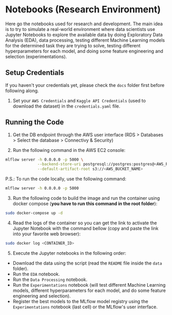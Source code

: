 # Notebooks (Research Environment)

Here go the notebooks used for research and development. The main idea is to try to simulate a real-world environment where data scientists use Jupyter Notebooks to explore the available data by doing Exploratory Data Analysis (EDA), data processing, testing different Machine Learning models for the determined task they are trying to solve, testing different hyperparameters for each model, and doing some feature engineering and selection (experimentations).

## Setup Credentials

If you haven't your credentials yet, please check the `docs` folder first before following along.

1. Set your `AWS Credentials` and `Kaggle API Credentials` (used to download the dataset) in the `credentials.yaml` file.

## Running the Code

1. Get the DB endpoint through the AWS user interface (RDS > Databases > Select the database > Connectivy & Security)

2. Run the following command in the AWS EC2 console:

```bash
mlflow server -h 0.0.0.0 -p 5000 \
              --backend-store-uri postgresql://postgres:postgres@<AWS_RDS_URL> \
              --default-artifact-root s3://<AWS_BUCKET_NAME>
```

P.S.: To run the code locally, use the following command:

```bash
mlflow server -h 0.0.0.0 -p 5000
```

3. Run the following code to build the image and run the container using docker compose (**you have to run this command in the root folder**):

```bash
sudo docker-compose up -d
```

4. Read the logs of the container so you can get the link to activate the Jupyter Notebook with the command bellow (copy and paste the link into your favorite web browser):

```bash
sudo docker log <CONTAINER_ID>
```

5. Execute the Jupyter notebooks in the following order:

- Download the data using the script (read the `README` file inside the `data` folder).
- Run the `EDA` notebook.
- Run the `Data Processing` notebook.
- Run the `Experimentations` notebook (will test different Machine Learning models, different hyperparameters for each model, and do some feature engineering and selection).
- Register the best models to the MLflow model registry using the `Experimentations` notebook (last cell) or the MLflow's user interface.
